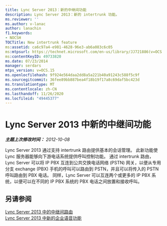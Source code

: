 ```yaml
---
title: Lync Server 2013：新的中继间功能
description: Lync Server 2013：新的 intertrunk 功能。
ms.reviewer: ''
ms.author: v-lanac
author: lanachin
f1.keywords:
- NOCSH
TOCTitle: New intertrunk feature
ms:assetid: ca6c97a4-e981-4628-96e3-ab6a083c6c05
ms:mtpsurl: https://technet.microsoft.com/en-us/library/JJ721886(v=OCS.15)
ms:contentKeyID: 49733820
ms.date: 07/23/2014
manager: serdars
mtps_version: v=OCS.15
ms.openlocfilehash: 9f924e564daa2dd8a5a221b40a91243c588f5c9f
ms.sourcegitcommit: 36fee89bb887bea4f18b19f17a8c69daf5bc423d
ms.translationtype: MT
ms.contentlocale: zh-CN
ms.lasthandoff: 11/26/2020
ms.locfileid: "49445377"
---
```

# <a name="new-intertrunk-feature-in-lync-server-2013"></a>Lync Server 2013 中新的中继间功能

<div data-xmlns="http://www.w3.org/1999/xhtml">

<div class="topic" data-xmlns="http://www.w3.org/1999/xhtml" data-msxsl="urn:schemas-microsoft-com:xslt" data-cs="https://msdn.microsoft.com/">

<div data-asp="https://msdn2.microsoft.com/asp">



</div>

<div id="mainSection">

<div id="mainBody">

<span> </span>

_**主题上次修改时间：** 2012-10-08_

Lync Server 2013 通过支持 intertrunk 路由提供基本的会话管理。 此新功能使 Lync 服务器能够向下游电话系统提供呼叫控制功能。 通过 intertrunk 路由，Lync Server 可以将 IP PBX 互连到公共交换电话网络 (PSTN) 网关，以便从专用分支 exchange (PBX) 手机的呼叫可以路由到 PSTN，并且可以将传入的 PSTN 呼叫路由到 PBX 电话。 同样，Lync Server 可以互连两个或更多的 IP PBX 系统，以便可以在不同的 IP PBX 系统的 PBX 电话之间放置和接收呼叫。

<div>

## <a name="see-also"></a>另请参阅


[Lync Server 2013 中的中继间路由](lync-server-2013-inter-trunk-routing.md)  
[Lync Server 2013 中新的企业语音功能](lync-server-2013-new-enterprise-voice-features.md)  
  

</div>

</div>

<span> </span>

</div>

</div>

</div>

